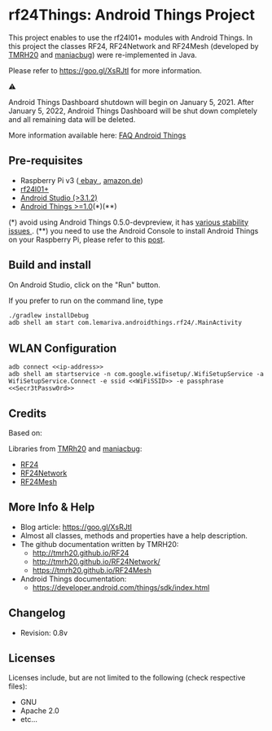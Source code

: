 rf24Things: Android Things Project
=====================================

This project enables to use the rf24l01+ modules with Android Things. In this project the classes RF24, RF24Network and RF24Mesh (developed by <a href="http://tmrh20.github.io/">TMRH20</a> and <a href="https://github.com/maniacbug" target="_blank">maniacbug</a>) were re-implemented in Java.

Please refer to https://goo.gl/XsRJtI for more information.

:warning: 

Android Things Dashboard shutdown will begin on January 5, 2021. After January 5, 2022, Android Things Dashboard will be shut down completely and all remaining data will be deleted.

More information available here: [FAQ Android Things](https://developer.android.com/things/faq)

Pre-requisites
--------------

- Raspberry Pi v3 (<a href="https://rover.ebay.com/rover/1/707-53477-19255-0/1?icep_id=114&ipn=icep&toolid=20004&campid=5338002758&mpre=http%3A%2F%2Fwww.ebay.de%2Fsch%2Fi.html%3F_from%3DR40%26_trksid%3Dp2050601.m570.l1313.TR0.TRC0.H0.Xraspberry%2Bpi.TRS0%26_nkw%3Draspberry%2Bpi%26_sacat%3D0">
ebay
</a>, <a href="amazon.de">amazon.de</a>)
- <a href="https://rover.ebay.com/rover/1/707-53477-19255-0/1?icep_id=114&ipn=icep&toolid=20004&campid=5338002758&mpre=http%3A%2F%2Fwww.ebay.de%2Fsch%2Fi.html%3F_odkw%3Draspberry%2Bpi%26_osacat%3D0%26_from%3DR40%26_trksid%3Dp2045573.m570.l1313.TR0.TRC0.H0.Xrf24l01%252B.TRS0%26_nkw%3Dnrf24l01%252B%26_sacat%3D0">rf24l01+</a>
- <a href="https://developer.android.com/studio/index.html" target="_blank"> Android Studio (>3.1.2) </a>
- <a href="https://partner.android.com/things/console/u/0/" target="_blank"> Android Things >=1.0</a>(*)(**)

(*) avoid using Android Things 0.5.0-devpreview, it has <a href="https://developer.android.com/things/preview/releases.html#developer_preview_5" target="_blank">various stability issues </a>.
(**) you need to use the Android Console to install Android Things on your Raspberry Pi, please refer to this <a href="https://lemariva.com/blog/2017/08/projectdiva-android-things-dp5">post</a>.


Build and install
--------------------

On Android Studio, click on the "Run" button.

If you prefer to run on the command line, type

```bash
./gradlew installDebug
adb shell am start com.lemariva.androidthings.rf24/.MainActivity
```

WLAN Configuration
-----------------------

```
adb connect <<ip-address>>
adb shell am startservice -n com.google.wifisetup/.WifiSetupService -a WifiSetupService.Connect -e ssid <<WiFiSSID>> -e passphrase <<Secr3tPassw0rd>>
```

Credits
--------------------
Based on:

Libraries from <a href="https://github.com/TMRh20" target="_blank">TMRh20</a> and <a href="https://github.com/maniacbug" target="_blank">maniacbug</a>:
* <a href="https://github.com/TMRh20/RF24" target="_blank">RF24</a>
* <a href="https://github.com/TMRh20/RF24Network" target="_blank">RF24Network</a>
* <a href="https://github.com/TMRh20/RF24Mesh" target="_blank">RF24Mesh</a>

More Info & Help
--------------------
* Blog article: https://goo.gl/XsRJtI
* Almost all classes, methods and properties have a help description.
* The github documentation written by TMRH20:
	* http://tmrh20.github.io/RF24
	* http://tmrh20.github.io/RF24Network/
	* https://tmrh20.github.io/RF24Mesh
* Android Things documentation:
	* https://developer.android.com/things/sdk/index.html

Changelog
-------------------
* Revision: 0.8v

Licenses
--------------------
Licenses include, but are not limited to the following (check respective files):
* GNU
* Apache 2.0
* etc...
